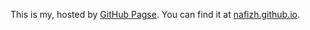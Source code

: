 This is my, hosted by [GitHub Pagse](http://pages.github.com). You can find it at [nafizh.github.io](http://nafizh.github.io).